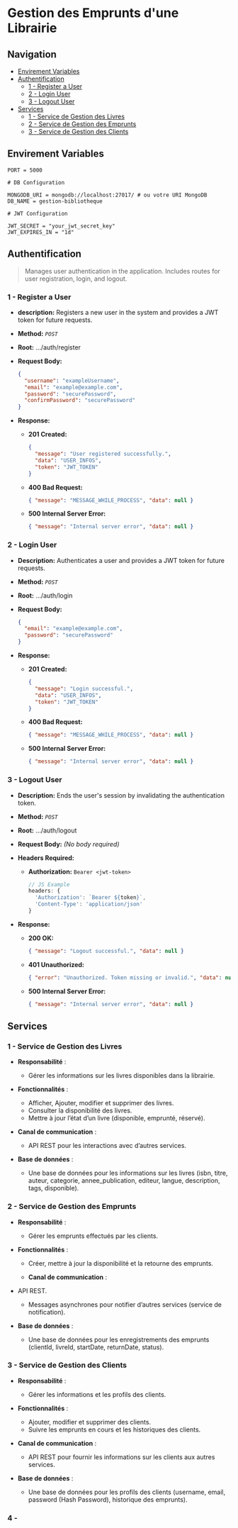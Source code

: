 # Gestion des Emprunts d'une Librairie

## Navigation

- [Envirement Variables](#envirement-variables)
- [Authentification](#authentification)
  - [1 - Register a User](#1---register-a-user)
  - [2 - Login User](#2---login-user)
  - [3 - Logout User](#3---logout-user)
- [Services](#services)
  - [1 - Service de Gestion des Livres](#1---service-de-gestion-des-livres)
  - [2 - Service de Gestion des Emprunts](#2---service-de-gestion-des-emprunts)
  - [3 - Service de Gestion des Clients](#3---service-de-gestion-des-clients)

## Envirement Variables

```.env
PORT = 5000

# DB Configuration

MONGODB_URI = mongodb://localhost:27017/ # ou votre URI MongoDB
DB_NAME = gestion-bibliotheque

# JWT Configuration

JWT_SECRET = "your_jwt_secret_key"
JWT_EXPIRES_IN = "1d"
```

## Authentification

> Manages user authentication in the application.
> Includes routes for user registration, login, and logout.

### 1 - Register a User

- **description:** Registers a new user in the system and provides a JWT token for future requests.

- **Method:** _`POST`_

- **Root:** .../auth/register

- **Request Body:**

  ```json
  {
    "username": "exampleUsername",
    "email": "example@example.com",
    "password": "securePassword",
    "confirmPassword": "securePassword"
  }
  ```

- **Response:**

  - **201 Created:**

    ```json
    {
      "message": "User registered successfully.",
      "data": "USER_INFOS",
      "token": "JWT_TOKEN"
    }
    ```

  - **400 Bad Request:**

    ```json
    { "message": "MESSAGE_WHILE_PROCESS", "data": null }
    ```

  - **500 Internal Server Error:**

    ```json
    { "message": "Internal server error", "data": null }
    ```

### 2 - Login User

- **Description:** Authenticates a user and provides a JWT token for future requests.

- **Method:** _`POST`_

- **Root:** .../auth/login

- **Request Body:**

  ```json
  {
    "email": "example@example.com",
    "password": "securePassword"
  }
  ```

- **Response:**

  - **201 Created:**

    ```json
    {
      "message": "Login successful.",
      "data": "USER_INFOS",
      "token": "JWT_TOKEN"
    }
    ```

  - **400 Bad Request:**

    ```json
    { "message": "MESSAGE_WHILE_PROCESS", "data": null }
    ```

  - **500 Internal Server Error:**

    ```json
    { "message": "Internal server error", "data": null }
    ```

### 3 - Logout User

- **Description:** Ends the user's session by invalidating the authentication token.

- **Method:** _`POST`_

- **Root:** .../auth/logout

- **Request Body:** _(No body required)_

- **Headers Required:**

  - **Authorization:** `Bearer <jwt-token>`

    ```js
    // JS Example
    headers: {
      'Authorization': `Bearer ${token}`,
      'Content-Type': 'application/json'
    }
    ```

- **Response:**

  - **200 OK:**

    ```json
    { "message": "Logout successful.", "data": null }
    ```

  - **401 Unauthorized:**

    ```json
    { "error": "Unauthorized. Token missing or invalid.", "data": null }
    ```

  - **500 Internal Server Error:**

    ```json
    { "message": "Internal server error", "data": null }
    ```

## Services

### 1 - **Service de Gestion des Livres**

- **Responsabilité** :

  - Gérer les informations sur les livres disponibles dans la librairie.

- **Fonctionnalités** :

  - Afficher, Ajouter, modifier et supprimer des livres.
  - Consulter la disponibilité des livres.
  - Mettre à jour l’état d’un livre (disponible, emprunté, réservé).

- **Canal de communication** :

  - API REST pour les interactions avec d’autres services.

- **Base de données** :

  - Une base de données pour les informations sur les livres (isbn, titre, auteur, categorie, annee_publication, editeur, langue, description, tags, disponible).

### 2 - **Service de Gestion des Emprunts**

- **Responsabilité** :

  - Gérer les emprunts effectués par les clients.

- **Fonctionnalités** :

  - Créer, mettre à jour la disponibilité et la retourne des emprunts.

  - **Canal de communication** :

- API REST.

  - Messages asynchrones pour notifier d’autres services (service de notification).

- **Base de données** :

  - Une base de données pour les enregistrements des emprunts (clientId, livreId, startDate, returnDate, status).

### 3 - **Service de Gestion des Clients**

- **Responsabilité** :

  - Gérer les informations et les profils des clients.

- **Fonctionnalités** :

  - Ajouter, modifier et supprimer des clients.
  - Suivre les emprunts en cours et les historiques des clients.

- **Canal de communication** :

  - API REST pour fournir les informations sur les clients aux autres services.

- **Base de données** :

  - Une base de données pour les profils des clients (username, email, password (Hash Password), historique des emprunts).

### 4 -
